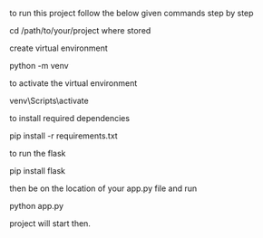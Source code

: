 to run this project follow the below given commands step by step

cd /path/to/your/project where stored



create virtual environment

python -m venv 



to activate the virtual environment

venv\Scripts\activate



to install required dependencies 

pip install -r requirements.txt



to run the flask 

pip install flask


then be on the location of your app.py file and run 

python app.py


project will start then.



